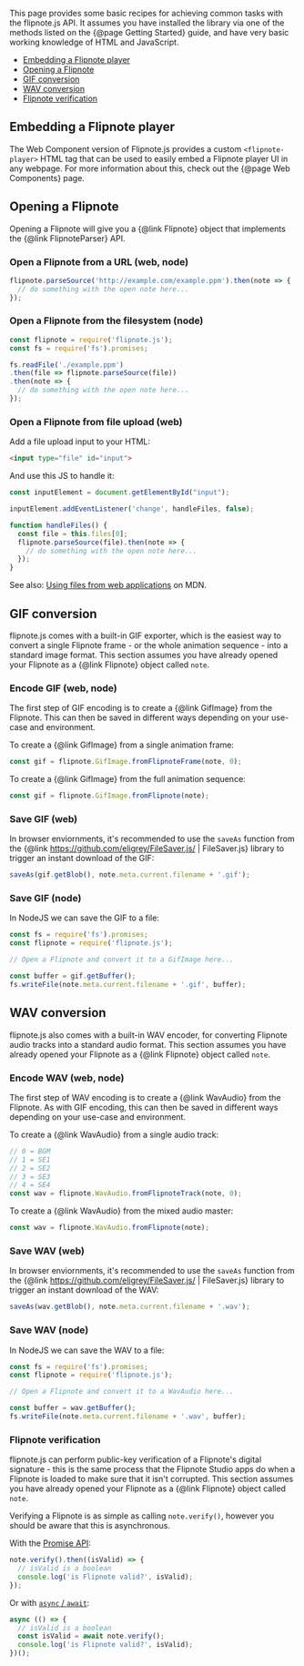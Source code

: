 This page provides some basic recipes for achieving common tasks with the flipnote.js API. It assumes you have installed the library via one of the methods listed on the {@page Getting Started} guide, and have very basic working knowledge of HTML and JavaScript.

- [Embedding a Flipnote player](#embedding-a-flipnote-player)
- [Opening a Flipnote](#opening-a-flipnote)
- [GIF conversion](#gif-conversion)
- [WAV conversion](#wav-conversion)
- [Flipnote verification](#flipnote-verification)

## Embedding a Flipnote player

The Web Component version of Flipnote.js provides a custom `<flipnote-player>` HTML tag that can be used to easily embed a Flipnote player UI in any webpage. For more information about this, check out the {@page Web Components} page.

## Opening a Flipnote

Opening a Flipnote will give you a {@link Flipnote} object that implements the {@link FlipnoteParser} API.

### Open a Flipnote from a URL (web, node)

```js
flipnote.parseSource('http://example.com/example.ppm').then(note => {
  // do something with the open note here...
});
```

### Open a Flipnote from the filesystem (node)

```js
const flipnote = require('flipnote.js');
const fs = require('fs').promises;

fs.readFile('./example.ppm')
.then(file => flipnote.parseSource(file))
.then(note => {
  // do something with the open note here...
});
```

### Open a Flipnote from file upload (web)

Add a file upload input to your HTML:

```html
<input type="file" id="input">
```

And use this JS to handle it:

```js
const inputElement = document.getElementById("input");

inputElement.addEventListener('change', handleFiles, false);

function handleFiles() {
  const file = this.files[0];
  flipnote.parseSource(file).then(note => {
    // do something with the open note here...
  });
}
```

See also: [Using files from web applications](https://developer.mozilla.org/en-US/docs/Web/API/File/Using_files_from_web_applications) on MDN.

## GIF conversion

flipnote.js comes with a built-in GIF exporter, which is the easiest way to convert a single Flipnote frame - or the whole animation sequence - into a standard image format. This section assumes you have already opened your Flipnote as a {@link Flipnote} object called `note`.

### Encode GIF (web, node)

The first step of GIF encoding is to create a {@link GifImage} from the Flipnote. This can then be saved in different ways depending on your use-case and environment.

To create a {@link GifImage} from a single animation frame:

```js
const gif = flipnote.GifImage.fromFlipnoteFrame(note, 0);
```

To create a {@link GifImage} from the full animation sequence:

```js
const gif = flipnote.GifImage.fromFlipnote(note);
```

### Save GIF (web)

In browser enviornments, it's recommended to use the `saveAs` function from the {@link https://github.com/eligrey/FileSaver.js/ | FileSaver.js} library to trigger an instant download of the GIF:

```js
saveAs(gif.getBlob(), note.meta.current.filename + '.gif');
```

### Save GIF (node)

In NodeJS we can save the GIF to a file:

```js
const fs = require('fs').promises;
const flipnote = require('flipnote.js');

// Open a Flipnote and convert it to a GifImage here...

const buffer = gif.getBuffer();
fs.writeFile(note.meta.current.filename + '.gif', buffer);
```

## WAV conversion

flipnote.js also comes with a built-in WAV encoder, for converting Flipnote audio tracks into a standard audio format. This section assumes you have already opened your Flipnote as a {@link Flipnote} object called `note`.

### Encode WAV (web, node)

The first step of WAV encoding is to create a {@link WavAudio} from the Flipnote. As with GIF encoding, this can then be saved in different ways depending on your use-case and environment.

To create a {@link WavAudio} from a single audio track:

```js
// 0 = BGM
// 1 = SE1
// 2 = SE2
// 3 = SE3
// 4 = SE4
const wav = flipnote.WavAudio.fromFlipnoteTrack(note, 0);
```

To create a {@link WavAudio} from the mixed audio master:

```js
const wav = flipnote.WavAudio.fromFlipnote(note);
```

### Save WAV (web)

In browser enviornments, it's recommended to use the `saveAs` function from the {@link https://github.com/eligrey/FileSaver.js/ | FileSaver.js} library to trigger an instant download of the WAV:

```js
saveAs(wav.getBlob(), note.meta.current.filename + '.wav');
```

### Save WAV (node)

In NodeJS we can save the WAV to a file:

```js
const fs = require('fs').promises;
const flipnote = require('flipnote.js');

// Open a Flipnote and convert it to a WavAudio here...

const buffer = wav.getBuffer();
fs.writeFile(note.meta.current.filename + '.wav', buffer);
```

### Flipnote verification

flipnote.js can perform public-key verification of a Flipnote's digital signature - this is the same process that the Flipnote Studio apps do when a Flipnote is loaded to make sure that it isn't corrupted.
This section assumes you have already opened your Flipnote as a {@link Flipnote} object called `note`.

Verifying a Flipnote is as simple as calling `note.verify()`, however you should be aware that this is asynchronous.

With the [Promise API](https://developer.mozilla.org/en-US/docs/Web/JavaScript/Reference/Global_Objects/Promise):

```js
note.verify().then((isValid) => {
  // isValid is a boolean
  console.log('is Flipnote valid?', isValid);
});
```

Or with [`async` / `await`](https://developer.mozilla.org/en-US/docs/Learn/JavaScript/Asynchronous/Async_await):

```js
async (() => {
  // isValid is a boolean
  const isValid = await note.verify();
  console.log('is Flipnote valid?', isValid);
})();
```